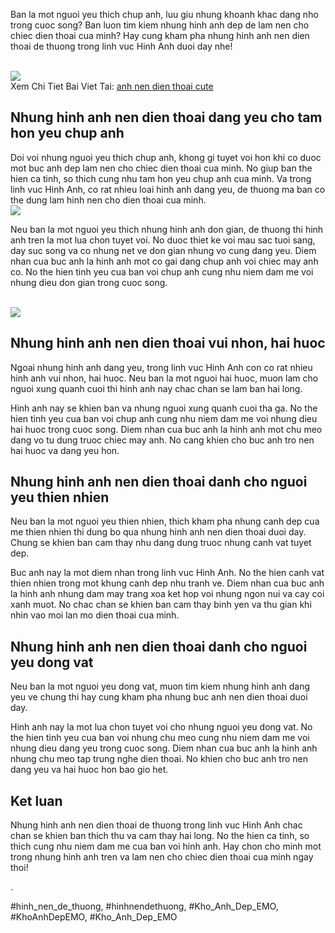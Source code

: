 <p>Ban la mot nguoi yeu thich chup anh, luu giu nhung khoanh khac dang nho trong cuoc song? Ban luon tim kiem nhung hinh anh dep de lam nen cho chiec dien thoai cua minh? Hay cung kham pha nhung hinh anh nen dien thoai de thuong trong linh vuc Hinh Anh duoi day nhe!</p><br><img src="https://i.pinimg.com/originals/a7/06/30/a7063007d8835a1bab5f39b206b082b8.jpg"></br>
Xem Chi Tiet Bai Viet Tai: <a href="https://khoanhdepemo.com/anh-nen-dien-thoai-cute/">anh nen dien thoai cute</a><h2>Nhung hinh anh nen dien thoai dang yeu cho tam hon yeu chup anh</h2><p>Doi voi nhung nguoi yeu thich chup anh, khong gi tuyet voi hon khi co duoc mot buc anh dep lam nen cho chiec dien thoai cua minh. No giup ban the hien ca tinh, so thich cung nhu tam hon yeu chup anh cua minh. Va trong linh vuc Hinh Anh, co rat nhieu loai hinh anh dang yeu, de thuong ma ban co the dung lam hinh nen cho dien thoai cua minh.<br><img src="https://cdn.tgdd.vn//GameApp/1359118//bau-troi-dien-thoai-17-800x1422.jpg"></br><p>Neu ban la mot nguoi yeu thich nhung hinh anh don gian, de thuong thi hinh anh tren la mot lua chon tuyet voi. No duoc thiet ke voi mau sac tuoi sang, day suc song va co nhung net ve don gian nhung vo cung dang yeu. Diem nhan cua buc anh la hinh anh mot co gai dang chup anh voi chiec may anh co. No the hien tinh yeu cua ban voi chup anh cung nhu niem dam me voi nhung dieu don gian trong cuoc song.</p><br><img src="https://i.pinimg.com/originals/7d/19/48/7d1948cb9d6c83d7be5140e270fcdd71.jpg"></br><h2>Nhung hinh anh nen dien thoai vui nhon, hai huoc</h2><p>Ngoai nhung hinh anh dang yeu, trong linh vuc Hinh Anh con co rat nhieu hinh anh vui nhon, hai huoc. Neu ban la mot nguoi hai huoc, muon lam cho nguoi xung quanh cuoi thi hinh anh nay chac chan se lam ban hai long.<p>Hinh anh nay se khien ban va nhung nguoi xung quanh cuoi tha ga. No the hien tinh yeu cua ban voi chup anh cung nhu niem dam me voi nhung dieu hai huoc trong cuoc song. Diem nhan cua buc anh la hinh anh mot chu meo dang vo tu dung truoc chiec may anh. No cang khien cho buc anh tro nen hai huoc va dang yeu hon.</p><h2>Nhung hinh anh nen dien thoai danh cho nguoi yeu thien nhien</h2><p>Neu ban la mot nguoi yeu thien nhien, thich kham pha nhung canh dep cua me thien nhien thi dung bo qua nhung hinh anh nen dien thoai duoi day. Chung se khien ban cam thay nhu dang dung truoc nhung canh vat tuyet dep.<p>Buc anh nay la mot diem nhan trong linh vuc Hinh Anh. No the hien canh vat thien nhien trong mot khung canh dep nhu tranh ve. Diem nhan cua buc anh la hinh anh nhung dam may trang xoa ket hop voi nhung ngon nui va cay coi xanh muot. No chac chan se khien ban cam thay binh yen va thu gian khi nhin vao moi lan mo dien thoai cua minh.</p><h2>Nhung hinh anh nen dien thoai danh cho nguoi yeu dong vat</h2><p>Neu ban la mot nguoi yeu dong vat, muon tim kiem nhung hinh anh dang yeu ve chung thi hay cung kham pha nhung buc anh nen dien thoai duoi day.</p><p>Hinh anh nay la mot lua chon tuyet voi cho nhung nguoi yeu dong vat. No the hien tinh yeu cua ban voi nhung chu meo cung nhu niem dam me voi nhung dieu dang yeu trong cuoc song. Diem nhan cua buc anh la hinh anh nhung chu meo tap trung nghe dien thoai. No khien cho buc anh tro nen dang yeu va hai huoc hon bao gio het.</p><h2>Ket luan</h2><p>Nhung hinh anh nen dien thoai de thuong trong linh vuc Hinh Anh chac chan se khien ban thich thu va cam thay hai long. No the hien ca tinh, so thich cung nhu niem dam me cua ban voi hinh anh. Hay chon cho minh mot trong nhung hinh anh tren va lam nen cho chiec dien thoai cua minh ngay thoi!</p><p>.</p>
#hinh_nen_de_thuong, #hinhnendethuong, #Kho_Anh_Dep_EMO, #KhoAnhDepEMO, #Kho_Anh_Dep_EMO
